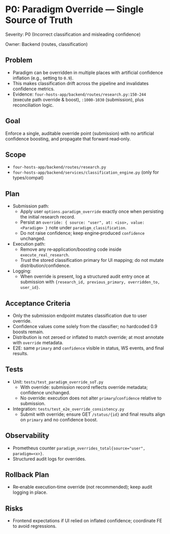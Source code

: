 # P0: Paradigm Override — Single Source of Truth

Severity: P0 (Incorrect classification and misleading confidence)

Owner: Backend (routes, classification)

## Problem
- Paradigm can be overridden in multiple places with artificial confidence inflation (e.g., setting to `0.9`).
- This makes classification drift across the pipeline and invalidates confidence metrics.
- Evidence: `four-hosts-app/backend/routes/research.py:150-244` (execute path override & boost), `:1000-1030` (submission), plus reconciliation logic.

## Goal
Enforce a single, auditable override point (submission) with no artificial confidence boosting, and propagate that forward read‑only.

## Scope
- `four-hosts-app/backend/routes/research.py`
- `four-hosts-app/backend/services/classification_engine.py` (only for types/compat)

## Plan
- Submission path:
  - Apply user `options.paradigm_override` exactly once when persisting the initial research record.
  - Persist an `override: { source: "user", at: <iso>, value: <Paradigm> }` note under `paradigm_classification`.
  - Do not raise confidence; keep engine‑produced `confidence` unchanged.
- Execution path:
  - Remove any re‑application/boosting code inside `execute_real_research`.
  - Trust the stored classification primary for UI mapping; do not mutate distribution/confidence.
- Logging:
  - When override is present, log a structured audit entry once at submission with `{research_id, previous_primary, overridden_to, user_id}`.

## Acceptance Criteria
- Only the submission endpoint mutates classification due to user override.
- Confidence values come solely from the classifier; no hardcoded 0.9 boosts remain.
- Distribution is not zeroed or inflated to match override; at most annotate with `override` metadata.
- E2E: same `primary` and `confidence` visible in status, WS events, and final results.

## Tests
- Unit: `tests/test_paradigm_override_soT.py`
  - With override: submission record reflects override metadata; confidence unchanged.
  - No override: execution does not alter `primary`/`confidence` relative to submission.
- Integration: `tests/test_e2e_override_consistency.py`
  - Submit with override; ensure GET `/status/{id}` and final results align on `primary` and no confidence boost.

## Observability
- Prometheus counter `paradigm_overrides_total{source="user", paradigm=<x>}`.
- Structured audit logs for overrides.

## Rollback Plan
- Re‑enable execution‑time override (not recommended); keep audit logging in place.

## Risks
- Frontend expectations if UI relied on inflated confidence; coordinate FE to avoid regressions.

